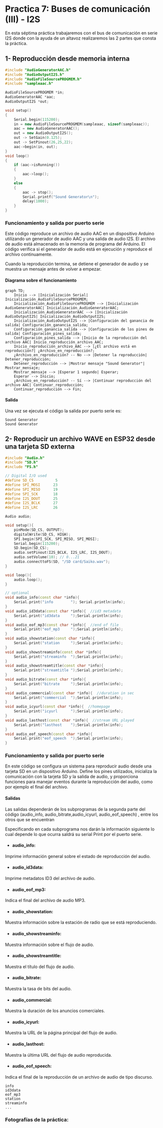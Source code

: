 # Practica 7: Buses de comunicación (III) - I2S

En esta séptima práctica trabajaremos con el bus de comunicación en serie I2S donde con la ayuda de un altavoz realizaremos las 2 partes que consta la práctica.

## 1- Reproducción desde memoria interna

```c++
#include "AudioGeneratorAAC.h"
#include "AudioOutputI2S.h"
#include "AudioFileSourcePROGMEM.h"
#include "sampleaac.h"

AudioFileSourcePROGMEM *in;
AudioGeneratorAAC *aac;
AudioOutputI2S *out;

void setup()
{
    Serial.begin(115200);
    in = new AudioFileSourcePROGMEM(sampleaac, sizeof(sampleaac));
    aac = new AudioGeneratorAAC();
    out = new AudioOutputI2S();
    out -> SetGain(0.125);
    out -> SetPinout(26,25,22);
    aac->begin(in, out);
}
void loop()
{
    if (aac->isRunning()) 
    {
        aac->loop();
    } 
    else 
    {
        aac -> stop();
        Serial.printf("Sound Generator\n");
        delay(1000);
    }
}
```

### Funcionamiento y salida por puerto serie 

Este código reproduce un archivo de audio AAC en un dispositivo Arduino utilizando un generador de audio AAC y una salida de audio I2S. 
El archivo de audio está almacenado en la memoria de programa del Arduino. El código verifica si el generador de audio está en ejecución y reproduce el archivo continuamente.

Cuando la reproducción termina, se detiene el generador de audio y se muestra un mensaje antes de volver a empezar.

#### Diagrama sobre el funcionamiento

```mermaid
graph TD;
    Inicio --> |Inicialización Serial| Inicialización_AudioFileSourcePROGMEM;
    Inicialización_AudioFileSourcePROGMEM --> |Inicialización AudioGeneratorAAC| Inicialización_AudioGeneratorAAC;
    Inicialización_AudioGeneratorAAC --> |Inicialización AudioOutputI2S| Inicialización_AudioOutputI2S;
    Inicialización_AudioOutputI2S --> |Configuración del ganancia de salida| Configuración_ganancia_salida;
    Configuración_ganancia_salida --> |Configuración de los pines de salida| Configuración_pines_salida;
    Configuración_pines_salida --> |Inicio de la reproducción del archivo AAC| Inicio_reproducción_archivo_AAC;
    Inicio_reproducción_archivo_AAC --> |¿El archivo está en reproducción?| ¿Archivo_en_reproducción?;
    ¿Archivo_en_reproducción? -- No --> |Detener la reproducción| Detener_reproducción;
    Detener_reproducción --> |Mostrar mensaje "Sound Generator"| Mostrar_mensaje;
    Mostrar_mensaje --> |Esperar 1 segundo| Esperar;
    Esperar --> Inicio;
    ¿Archivo_en_reproducción? -- Sí --> |Continuar reproducción del archivo AAC| Continuar_reproducción;
    Continuar_reproducción --> Fin;
```

#### Salida

Una vez se ejecuta el código la salida por puerto serie es: 

```
Sound Generator
Sound Generator

```

## 2- Reproducir un archivo WAVE en ESP32 desde una tarjeta SD externa

```c++
#include "Audio.h"
#include "SD.h"
#include "FS.h"

// Digital I/O used
#define SD_CS          5
#define SPI_MOSI      23
#define SPI_MISO      19
#define SPI_SCK       18
#define I2S_DOUT      25
#define I2S_BCLK      27
#define I2S_LRC       26

Audio audio;

void setup(){
    pinMode(SD_CS, OUTPUT);
    digitalWrite(SD_CS, HIGH);
    SPI.begin(SPI_SCK, SPI_MISO, SPI_MOSI);
    Serial.begin(115200);
    SD.begin(SD_CS);
    audio.setPinout(I2S_BCLK, I2S_LRC, I2S_DOUT);
    audio.setVolume(10); // 0...21
    audio.connecttoFS(SD, "/SD card/Saiko.wav");
}

void loop(){
    audio.loop();
}

// optional
void audio_info(const char *info){
    Serial.print("info        "); Serial.println(info);
}
void audio_id3data(const char *info){  //id3 metadata
    Serial.print("id3data     ");Serial.println(info);
}
void audio_eof_mp3(const char *info){  //end of file
    Serial.print("eof_mp3     ");Serial.println(info);
}
void audio_showstation(const char *info){
    Serial.print("station     ");Serial.println(info);
}
void audio_showstreaminfo(const char *info){
    Serial.print("streaminfo  ");Serial.println(info);
}
void audio_showstreamtitle(const char *info){
    Serial.print("streamtitle ");Serial.println(info);
}
void audio_bitrate(const char *info){
    Serial.print("bitrate     ");Serial.println(info);
}
void audio_commercial(const char *info){  //duration in sec
    Serial.print("commercial  ");Serial.println(info);
}
void audio_icyurl(const char *info){  //homepage
    Serial.print("icyurl      ");Serial.println(info);
}
void audio_lasthost(const char *info){  //stream URL played
    Serial.print("lasthost    ");Serial.println(info);
}
void audio_eof_speech(const char *info){
    Serial.print("eof_speech  ");Serial.println(info);
}
```

### Funcionamiento y salida por puerto serie 

En este código se configura un sistema para reproducir audio desde una tarjeta SD en un dispositivo Arduino. 
Define los pines utilizados, inicializa la comunicación con la tarjeta SD y la salida de audio, y proporciona funciones para manejar eventos durante la reproducción del audio, como por ejemplo el final del archivo.


#### Salidas

Las salidas dependerán de los subprogramas de la segunda parte del código (audio_info, audio_bitrate,audio_icyurl, audio_eof_speech) , entre los otros que se encuentran 

Especificando en cada subprograma nos darán la información siguiente lo cual depende lo que ocurra saldrá su serial Print por el puerto serie.

 - #### audio_info:
Imprime información general sobre el estado de reproducción del audio.

 - #### audio_id3data: 
Imprime metadatos ID3 del archivo de audio.

 - #### audio_eof_mp3: 
Indica el final del archivo de audio MP3.

 - #### audio_showstation:
Muestra información sobre la estación de radio que se está reproduciendo.

 - #### audio_showstreaminfo:
Muestra información sobre el flujo de audio.

 - #### audio_showstreamtitle: 
Muestra el título del flujo de audio.

 - #### audio_bitrate: 
Muestra la tasa de bits del audio.

 - #### audio_commercial: 
Muestra la duración de los anuncios comerciales.

 - #### audio_icyurl: 
Muestra la URL de la página principal del flujo de audio.

 - #### audio_lasthost: 
Muestra la última URL del flujo de audio reproducida.

 - #### audio_eof_speech: 
Indica el final de la reproducción de un archivo de audio de tipo discurso.

```
info
id3data
eof_mp3
station
streaminfo
...
```

### Fotografías de la práctica: 